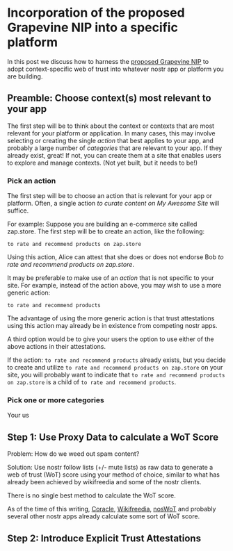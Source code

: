 Incorporation of the proposed Grapevine NIP into a specific platform
=====

In this post we discuss how to harness the [proposed Grapevine NIP](https://github.com/wds4/tapestry-protocol/blob/main/guides/grapevineIncorporation/NIP-proposal.md) to adopt context-specific web of trust into whatever nostr app or platform you are building.

## Preamble: Choose context(s) most relevant to your app

The first step will be to think about the context or contexts that are most relevant for your platform or application. In many cases, this may involve selecting or creating the single *action* that best applies to your app, and probably a large number of *categories* that are relevant to your app. If they already exist, great! If not, you can create them at a site that enables users to explore and manage contexts. (Not yet built, but it needs to be!)

### Pick an action

The first step will be to choose an action that is relevant for your app or platform. Often, a single action *to curate content on My Awesome Site* will suffice. 

For example: Suppose you are building an e-commerce site called zap.store. The first step will be to create an action, like the following:

`to rate and recommend products on zap.store`

Using this action, Alice can attest that she does or does not endorse Bob _to rate and recommend products on zap.store_.

It may be preferable to make use of an *action* that is not specific to your site. For example, instead of the action above, you may wish to use a more generic action:

`to rate and recommend products`

The advantage of using the more generic action is that trust attestations using this action may already be in existence from competing nostr apps.

A third option would be to give your users the option to use either of the above actions in their attestations.

If the action: `to rate and recommend products` already exists, but you decide to create and utilize `to rate and recommend products on zap.store` on your site, you will probably want to indicate that `to rate and recommend products on zap.store` is a child of `to rate and recommend products`. 

### Pick one or more categories

Your us

## Step 1: Use Proxy Data to calculate a WoT Score

Problem: How do we weed out spam content?

Solution: Use nostr follow lists (+/- mute lists) as raw data to generate a web of trust (WoT) score using your method of choice, similar to what has already been achieved by wikifreedia and some of the nostr clients. 

There is no single best method to calculate the WoT score.

As of the time of this writing, [Coracle](https://coracle.social/), [Wikifreedia](https://wikifreedia.xyz), [nosWoT](https://noswot.org) and probably several other nostr apps already calculate some sort of WoT score.

## Step 2: Introduce Explicit Trust Attestations

